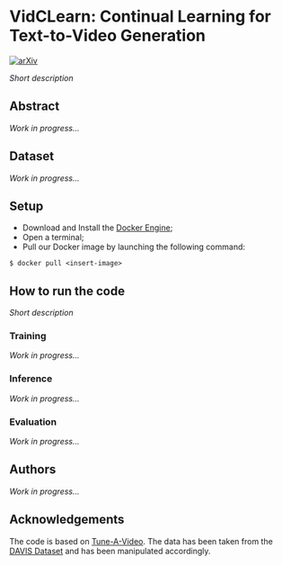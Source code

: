 # VidCLearn: Continual Learning for Text-to-Video Generation

[![arXiv](https://img.shields.io/badge/arXiv-1234.56789-b31b1b.svg)]()

*Short description*

## Abstract
*Work in progress...*

## Dataset
*Work in progress...*

## Setup
- Download and Install the [Docker Engine](https://www.docker.com/products/docker-desktop/);
- Open a terminal;
- Pull our Docker image by launching the following command:
```
$ docker pull <insert-image>
```

## How to run the code
*Short description*

### Training
*Work in progress...*

### Inference
*Work in progress...*

### Evaluation
*Work in progress...*

## Authors
*Work in progress...*

## Acknowledgements
The code is based on [Tune-A-Video](https://github.com/showlab/Tune-A-Video). The data has been taken from the [DAVIS Dataset](https://davischallenge.org/davis2017/code.html) and has been manipulated accordingly.
